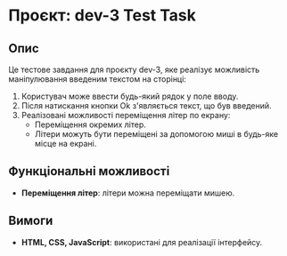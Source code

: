 # Проєкт: dev-3 Test Task

## Опис

Це тестове завдання для проєкту dev-3, яке реалізує можливість маніпулювання введеним текстом на сторінці:

1. Користувач може ввести будь-який рядок у поле вводу.
2. Після натискання кнопки Ok з'являється текст, що був введений.
3. Реалізовані можливості переміщення літер по екрану:
   - Переміщення окремих літер.
   - Літери можуть бути переміщені за допомогою миші в будь-яке місце на екрані.

## Функціональні можливості

- **Переміщення літер**: літери можна переміщати мишею.

## Вимоги

- **HTML, CSS, JavaScript**: використані для реалізації інтерфейсу.